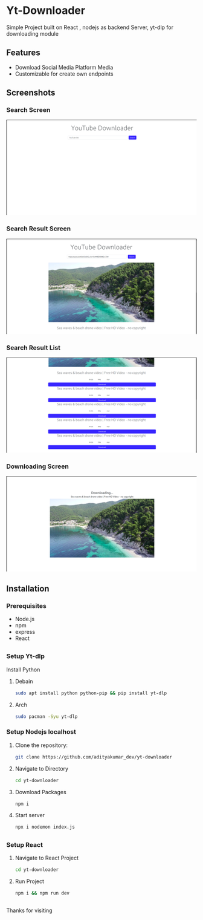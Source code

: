 # Yt-Downloader

Simple Project built on React , nodejs as backend Server, yt-dlp for downloading module

## Features

- Download Social Media Platform Media
- Customizable for create own endpoints

## Screenshots

### Search Screen
![Search Screen](./assets/search.png)

### Search Result Screen
![Search Result ](./assets/searchResult1.png)


### Search Result List 
![Search Result Screen](./assets/searchResult2.png)

### Downloading Screen
![Downloading Screen](./assets/downloading.png)
## Installation

### Prerequisites
- Node.js
- npm 
- express
- React


##
### Setup Yt-dlp
Install Python        
1. Debain 
     ```bash
     sudo apt install python python-pip && pip install yt-dlp
2. Arch
     ```bash
     sudo pacman -Syu yt-dlp
### Setup Nodejs localhost
1. Clone the repository:
   ```bash
   git clone https://github.com/adityakumar_dev/yt-downloader
2. Navigate to Directory 
    ```bash
    cd yt-downloader 
3. Download Packages
    ```bash
    npm i
4. Start server
    ```
    npx i nodemon index.js

##
### Setup React 
1. Navigate to React Project
    ```bash
    cd yt-downloader

2. Run Project 
    ```bash
    npm i && npm run dev
## 
Thanks for visiting 

